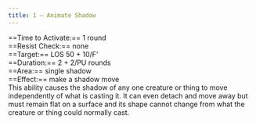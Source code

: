 ```yaml
---
title: 1 – Animate Shadow
---
```

==Time to Activate:== 1 round  
==Resist Check:== none  
==Target:== LOS 50 + 10/F’  
==Duration:== 2 + 2/PU rounds  
==Area:== single shadow  
==Effect:== make a shadow move  
This ability causes the shadow of any one creature or thing to move independently of what is casting it. It can even detach and move away but must remain flat on a surface and its shape cannot change from what the creature or thing could normally cast.  
